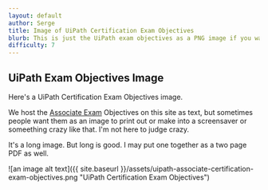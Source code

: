 ```yaml
---
layout: default
author: Serge
title: Image of UiPath Certification Exam Objectives     
blurb: This is just the UiPath exam objectives as a PNG image if you want to print it out.
difficulty: 7
---
```


## UiPath Exam Objectives Image

Here's a UiPath Certification Exam Objectives image.

We host the [Associate Exam](/associate-objectives.html) Objectives on this site as text, but sometimes people want them as an image to print out or make into a screensaver or someething crazy like that. I'm not here to judge crazy.

It's a long image. But long is good. I may put one together as a two page PDF as well.

![an image alt text]({{ site.baseurl }}/assets/uipath-associate-certification-exam-objectives.png "UiPath Certification Exam Objectives")
